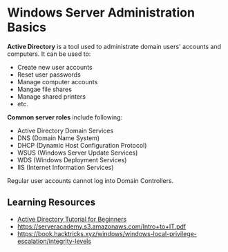 # Windows Server Administration Basics

**Active Directory** is a tool used to administrate domain users' accounts and computers. It can be used to:

* Create new user accounts
* Reset user passwords
* Manage computer accounts
* Mangae file shares
* Manage shared printers
* etc. 

**Common server roles** include following:
  * Active Directory Domain Services
  * DNS (Domain Name System)
  * DHCP (Dynamic Host Configuration Protocol)
  * WSUS (Windows Server Update Services)
  * WDS (Windows Deployment Services)
  * IIS (Internet Information Services)

Regular user accounts cannot log into Domain Controllers.

## Learning Resources

* [Active Directory Tutorial for Beginners](https://www.youtube.com/watch?v=nKcrVtvZvpk)
* https://serveracademy.s3.amazonaws.com/Intro+to+IT.pdf
* https://book.hacktricks.xyz/windows/windows-local-privilege-escalation/integrity-levels